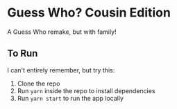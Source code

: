 # Guess Who? Cousin Edition

A Guess Who remake, but with family!

## To Run
I can't entirely remember, but try this:
1. Clone the repo
2. Run `yarn` inside the repo to install dependencies
3. Run `yarn start` to run the app locally
